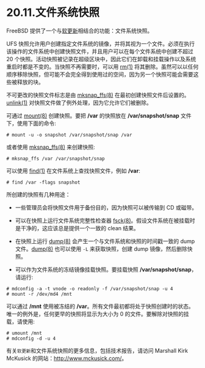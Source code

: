 # 20.11.文件系统快照

FreeBSD 提供了一个与[软更新](https://docs.freebsd.org/en/books/handbook/config/index.html#soft-updates)相结合的功能：文件系统快照。

UFS 快照允许用户创建指定文件系统的镜像，并将其视为一个文件。必须在执行该操作的文件系统中创建快照文件，并且用户可以在每个文件系统中创建不超过 20 个快照。活动快照被记录在超级区块中，因此它们在卸载和挂载操作以及系统重启时都是不变的。当快照不再需要时，可以用 [rm(1)](https://www.freebsd.org/cgi/man.cgi?query=rm&sektion=1&format=html) 将其删除。虽然可以以任何顺序移除快照，但可能不会完全得到使用过的空间，因为另一个快照可能会需要这些被释放的块。

不可更改的快照文件标志是由 [mksnap_ffs(8)](https://www.freebsd.org/cgi/man.cgi?query=mksnap_ffs&sektion=8&format=html) 在最初创建快照文件后设置的。[unlink(1)](https://www.freebsd.org/cgi/man.cgi?query=unlink&sektion=1&format=html) 对快照文件做了例外处理，因为它允许它们被删除。

可通过 [mount(8)](https://www.freebsd.org/cgi/man.cgi?query=mount&sektion=8&format=html) 创建快照。要把 **/var** 的快照放在 **/var/snapshot/snap** 文件下，使用下面的命令:

```shell-session
# mount -u -o snapshot /var/snapshot/snap /var
```

或者使用 [mksnap_ffs(8)](https://www.freebsd.org/cgi/man.cgi?query=mksnap_ffs&sektion=8&format=html) 来创建快照:

```shell-session
# mksnap_ffs /var /var/snapshot/snap
```

可以使用 [find(1)](https://www.freebsd.org/cgi/man.cgi?query=find&sektion=1&format=html) 在文件系统上查找快照文件，例如 **/var**:

```shell-session
# find /var -flags snapshot
```

所创建的快照有几种用途：

- 一些管理员会将快照文件用于备份目的，因为快照可以被传输到 CD 或磁带。

- 可以在快照上运行文件系统完整性检查器 [fsck(8)](https://www.freebsd.org/cgi/man.cgi?query=fsck&sektion=8&format=html)。假设文件系统在被挂载时是干净的，这应该总是提供一个一致的 clean 结果。

- 在快照上运行 [dump(8)](https://www.freebsd.org/cgi/man.cgi?query=dump&sektion=8&format=html) 会产生一个与文件系统和快照的时间戳一致的 dump 文件。[dump(8)](https://www.freebsd.org/cgi/man.cgi?query=dump&sektion=8&format=html) 也可以使用 `-L` 来获取快照，创建 dump 镜像，然后删除快照。

- 可以作为文件系统的冻结镜像挂载快照。要挂载快照 **/var/snapshot/snap**，请运行:

```shell-session
# mdconfig -a -t vnode -o readonly -f /var/snapshot/snap -u 4
# mount -r /dev/md4 /mnt
```

可以通过 **/mnt** 使用被冻结的 **/var**。所有文件最初都将处于快照创建时的状态。唯一的例外是，任何更早的快照将显示为大小为 0 的文件。要解除对快照的挂载，请使用:

```shell-session
# umount /mnt
# mdconfig -d -u 4
```

有关`软更新`和文件系统快照的更多信息，包括技术报告，请访问 Marshall Kirk McKusick 的网站：<http://www.mckusick.com/>。

